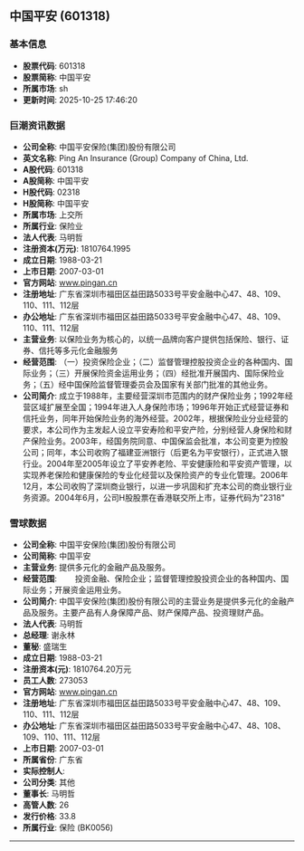 ## 中国平安 (601318)

### 基本信息

- **股票代码**: 601318
- **股票简称**: 中国平安
- **所属市场**: sh
- **更新时间**: 2025-10-25 17:46:20

### 巨潮资讯数据

- **公司全称**: 中国平安保险(集团)股份有限公司
- **英文名称**: Ping An Insurance (Group) Company of China, Ltd.
- **A股代码**: 601318
- **A股简称**: 中国平安
- **H股代码**: 02318
- **H股简称**: 中国平安
- **所属市场**: 上交所
- **所属行业**: 保险业
- **法人代表**: 马明哲
- **注册资本(万元)**: 1810764.1995
- **成立日期**: 1988-03-21
- **上市日期**: 2007-03-01
- **官方网站**: www.pingan.cn
- **注册地址**: 广东省深圳市福田区益田路5033号平安金融中心47、48、109、110、111、112层
- **办公地址**: 广东省深圳市福田区益田路5033号平安金融中心47、48、109、110、111、112层
- **主营业务**: 以保险业务为核心的，以统一品牌向客户提供包括保险、银行、证券、信托等多元化金融服务
- **经营范围**: （一）投资保险企业；（二）监督管理控股投资企业的各种国内、国际业务；（三）开展保险资金运用业务；（四）经批准开展国内、国际保险业务；（五）经中国保险监督管理委员会及国家有关部门批准的其他业务。
- **公司简介**: 成立于1988年，主要经营深圳市范围内的财产保险业务；1992年经营区域扩展至全国；1994年进入人身保险市场；1996年开始正式经营证券和信托业务，同年开始保险业务的海外经营。2002年，根据保险业分业经营的要求，本公司作为主发起人设立平安寿险和平安产险，分别经营人身保险和财产保险业务。2003年，经国务院同意、中国保监会批准，本公司变更为控股公司；同年，本公司收购了福建亚洲银行（后更名为平安银行），正式进入银行业。2004年至2005年设立了平安养老险、平安健康险和平安资产管理，以实现养老保险和健康保险的专业化经营以及保险资产的专业化管理。2006年12月，本公司收购了深圳商业银行，以进一步巩固和扩充本公司的商业银行业务资源。2004年6月，公司H股股票在香港联交所上市，证券代码为"2318"

### 雪球数据

- **公司全称**: 中国平安保险(集团)股份有限公司
- **公司简称**: 中国平安
- **主营业务**: 提供多元化的金融产品及服务。
- **经营范围**: 　　投资金融、保险企业；监督管理控股投资企业的各种国内、国际业务；开展资金运用业务。
- **公司简介**: 中国平安保险(集团)股份有限公司的主营业务是提供多元化的金融产品及服务。主要产品有人身保障产品、财产保障产品、投资理财产品。
- **法人代表**: 马明哲
- **总经理**: 谢永林
- **董秘**: 盛瑞生
- **成立日期**: 1988-03-21
- **注册资本(元)**: 1810764.20万元
- **员工人数**: 273053
- **官方网站**: www.pingan.cn
- **注册地址**: 广东省深圳市福田区益田路5033号平安金融中心47、48、109、110、111、112层
- **办公地址**: 广东省深圳市福田区益田路5033号平安金融中心47、48、108、109、110、111、112层
- **上市日期**: 2007-03-01
- **所属省份**: 广东省
- **实际控制人**: 
- **公司分类**: 其他
- **董事长**: 马明哲
- **高管人数**: 26
- **发行价格**: 33.8
- **所属行业**: 保险 (BK0056)

---